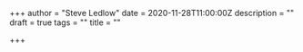 +++
author = "Steve Ledlow"
date = 2020-11-28T11:00:00Z
description = ""
draft = true
tags = ""
title = ""

+++
